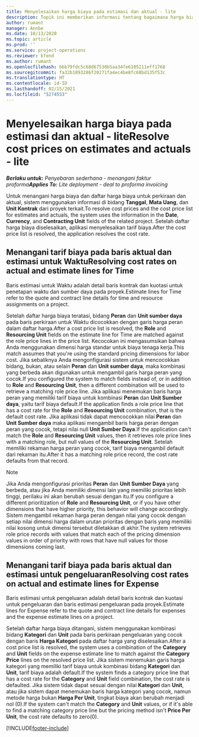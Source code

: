 ```yaml
---
title: Menyelesaikan harga biaya pada estimasi dan aktual - lite
description: Topik ini memberikan informasi tentang bagaimana harga biaya pada estimasi dan aktual diselesaikan.
author: rumant
manager: Annbe
ms.date: 10/13/2020
ms.topic: article
ms.prod: ''
ms.service: project-operations
ms.reviewer: kfend
ms.author: rumant
ms.openlocfilehash: bbb79fdc5c68d67530b5aa34fe6105211eff1768
ms.sourcegitcommit: fa32b1893286f20271fa4ec4be8fc68bd135f53c
ms.translationtype: HT
ms.contentlocale: id-ID
ms.lasthandoff: 02/15/2021
ms.locfileid: "5274553"
---
```

# <a name="resolve-cost-prices-on-estimates-and-actuals---lite"></a><span data-ttu-id="cb9dd-103">Menyelesaikan harga biaya pada estimasi dan aktual - lite</span><span class="sxs-lookup"><span data-stu-id="cb9dd-103">Resolve cost prices on estimates and actuals - lite</span></span>

<span data-ttu-id="cb9dd-104">_**Berlaku untuk:** Penyebaran sederhana - menangani faktur proforma_</span><span class="sxs-lookup"><span data-stu-id="cb9dd-104">_**Applies To:** Lite deployment - deal to proforma invoicing_</span></span>

<span data-ttu-id="cb9dd-105">Untuk menangani harga biaya dan daftar harga biaya untuk perkiraan dan aktual, sistem menggunakan informasi di bidang **Tanggal**, **Mata Uang**, dan **Unit Kontrak** dari proyek terkait.</span><span class="sxs-lookup"><span data-stu-id="cb9dd-105">To resolve cost prices and the cost price list for estimates and actuals, the system uses the information in the **Date**, **Currency**, and **Contracting Unit** fields of the related project.</span></span> <span data-ttu-id="cb9dd-106">Setelah daftar harga biaya diselesaikan, aplikasi menyelesaikan tarif biaya.</span><span class="sxs-lookup"><span data-stu-id="cb9dd-106">After the cost price list is resolved, the application resolves the cost rate.</span></span>

## <a name="resolving-cost-rates-on-actual-and-estimate-lines-for-time"></a><span data-ttu-id="cb9dd-107">Menangani tarif biaya pada baris aktual dan estimasi untuk Waktu</span><span class="sxs-lookup"><span data-stu-id="cb9dd-107">Resolving cost rates on actual and estimate lines for Time</span></span>

<span data-ttu-id="cb9dd-108">Baris estimasi untuk Waktu adalah detail baris kontrak dan kuotasi untuk penetapan waktu dan sumber daya pada proyek.</span><span class="sxs-lookup"><span data-stu-id="cb9dd-108">Estimate lines for Time refer to the quote and contract line details for time and resource assignments on a project.</span></span>

<span data-ttu-id="cb9dd-109">Setelah daftar harga biaya teratasi, bidang **Peran** dan **Unit sumber daya** pada baris perkiraan untuk Waktu dicocokkan dengan garis harga peran dalam daftar harga.</span><span class="sxs-lookup"><span data-stu-id="cb9dd-109">After a cost price list is resolved, the **Role** and **Resourcing Unit** fields on the estimate line for Time are matched against the role price lines in the price list.</span></span> <span data-ttu-id="cb9dd-110">Kecocokan ini mengasumsikan bahwa Anda menggunakan dimensi harga standar untuk biaya tenaga kerja.</span><span class="sxs-lookup"><span data-stu-id="cb9dd-110">This match assumes that you're using the standard pricing dimensions for labor cost.</span></span> <span data-ttu-id="cb9dd-111">Jika sebaliknya Anda mengonfigurasi sistem untuk mencocokkan bidang, bukan, atau selain **Peran** dan **Unit sumber daya**, maka kombinasi yang berbeda akan digunakan untuk mengambil garis harga peran yang cocok.</span><span class="sxs-lookup"><span data-stu-id="cb9dd-111">If you configured the system to match fields instead of, or in addition to **Role** and **Resourcing Unit**, then a different combination will be used to retrieve a matching role price line.</span></span> <span data-ttu-id="cb9dd-112">Jika aplikasi menemukan baris harga peran yang memiliki tarif biaya untuk kombinasi **Peran** dan **Unit Sumber daya**, yaitu tarif biaya default.</span><span class="sxs-lookup"><span data-stu-id="cb9dd-112">If the application finds a role price line that has a cost rate for the **Role** and **Resourcing Unit** combination, that is the default cost rate.</span></span> <span data-ttu-id="cb9dd-113">Jika aplikasi tidak dapat mencocokkan nilai **Peran** dan **Unit Sumber daya** maka aplikasi mengambil baris harga peran dengan peran yang cocok, tetapi nilai null **Unit Sumber Daya**.</span><span class="sxs-lookup"><span data-stu-id="cb9dd-113">If the application can't match the **Role** and **Resourcing Unit** values, then it retrieves role price lines with a matching role, but null values of the **Resourcing Unit**.</span></span> <span data-ttu-id="cb9dd-114">Setelah memiliki rekaman harga peran yang cocok, tarif biaya mengambil default dari rekaman itu.</span><span class="sxs-lookup"><span data-stu-id="cb9dd-114">After it has a matching role price record, the cost rate defaults from that record.</span></span> 

> [!NOTE]
> <span data-ttu-id="cb9dd-115">Jika Anda mengonfigurasi prioritas **Peran** dan **Unit Sumber Daya** yang berbeda, atau jika Anda memiliki dimensi lain yang memiliki prioritas lebih tinggi, perilaku ini akan berubah sesuai dengan itu.</span><span class="sxs-lookup"><span data-stu-id="cb9dd-115">If you configure a different prioritization of **Role** and **Resourcing Unit**, or if you have other dimensions that have higher priority, this behavior will change accordingly.</span></span> <span data-ttu-id="cb9dd-116">Sistem mengambil rekaman harga peran dengan nilai yang cocok dengan setiap nilai dimensi harga dalam urutan prioritas dengan baris yang memiliki nilai kosong untuk dimensi tersebut diletakkan di akhir.</span><span class="sxs-lookup"><span data-stu-id="cb9dd-116">The system retrieves role price records with values that match each of the pricing dimension values in order of priority with rows that have null values for those dimensions coming last.</span></span>

## <a name="resolving-cost-rates-on-actual-and-estimate-lines-for-expense"></a><span data-ttu-id="cb9dd-117">Menangani tarif biaya pada baris aktual dan estimasi untuk pengeluaran</span><span class="sxs-lookup"><span data-stu-id="cb9dd-117">Resolving cost rates on actual and estimate lines for Expense</span></span>

<span data-ttu-id="cb9dd-118">Baris estimasi untuk pengeluaran adalah detail baris kontrak dan kuotasi untuk pengeluaran dan baris estimasi pengeluaran pada proyek.</span><span class="sxs-lookup"><span data-stu-id="cb9dd-118">Estimate lines for Expense refer to the quote and contract line details for expenses and the expense estimate lines on a project.</span></span>

<span data-ttu-id="cb9dd-119">Setelah daftar harga biaya ditangani, sistem menggunakan kombinasi bidang **Kategori** dan **Unit** pada baris perkiraan pengeluaran yang cocok dengan baris **Harga Kategori** pada daftar harga yang diselesaikan.</span><span class="sxs-lookup"><span data-stu-id="cb9dd-119">After a cost price list is resolved, the system uses a combination of the **Category** and **Unit** fields on the expense estimate line to match against the **Category Price** lines on the resolved price list.</span></span> <span data-ttu-id="cb9dd-120">Jika sistem menemukan garis harga kategori yang memiliki tarif biaya untuk kombinasi bidang **Kategori** dan **Unit**, tarif biaya adalah default.</span><span class="sxs-lookup"><span data-stu-id="cb9dd-120">If the system finds a category price line that has a cost rate for the **Category** and **Unit** field combination, the cost rate is defaulted.</span></span> <span data-ttu-id="cb9dd-121">Jika sistem tidak dapat sesuai dengan nilai **Kategori** dan **Unit**, atau jika sistem dapat menemukan baris harga kategori yang cocok, namun metode harga bukan **Harga Per Unit**, tingkat biaya akan berubah menjadi nol (0).</span><span class="sxs-lookup"><span data-stu-id="cb9dd-121">If the system can't match the **Category** and **Unit** values, or if it's able to find a matching category price line but the pricing method isn't **Price Per Unit**, the cost rate defaults to zero(0).</span></span>


[!INCLUDE[footer-include](../../includes/footer-banner.md)]